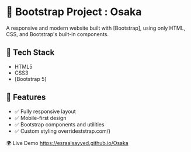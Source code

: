 # 🚀 Bootstrap Project : Osaka

A responsive and modern website built with [Bootstrap], using only HTML, CSS, and Bootstrap's built-in components.

## 🧰 Tech Stack

- HTML5
- CSS3
- [Bootstrap 5]

## 🧾 Features

- ✅ Fully responsive layout
- ✅ Mobile-first design
- ✅ Bootstrap components and utilities
- ✅ Custom styling overrideststrap.com/)

🌍 Live Demo
https://esraalsayyed.github.io/Osaka
